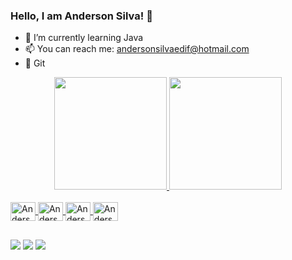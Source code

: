 ### Hello, I am Anderson Silva! 👋

- 🌱 I’m currently learning Java
- 📫 You can reach me: andersonsilvaedif@hotmail.com
-  📍 Git

<div align="center">
  <a href="https://github.com/andersonsilvasw">
  <img height="180em" src="https://github-readme-stats.vercel.app/api?username=andersonsilvasw&show_icons=true&theme=radical&include_all_commits=true&count_private=true"/>
  <img height="180em" src="https://github-readme-stats.vercel.app/api/top-langs/?username=andersonsilvasw&layout=compact&langs_count=7&theme=radical"/>
</div>
  
<div style="display: inline_block"><br>
  <img align="center" alt="Anderson-JAVA" height="30" width="40" src="https://icongr.am/devicon/java-original.svg?size=128&color=currentColor">
  <img align="center" alt="Anderson-GIT" height="30" width="40" src="https://icongr.am/devicon/git-original.svg?size=128&color=currentColor">
  <img align="center" alt="Anderson-CSS" height="30" width="40" src="https://icongr.am/devicon/css3-original-wordmark.svg?size=128&color=currentColor">
  <img align="center" alt="Anderson-HTML" height="30" width="40" src="https://icongr.am/devicon/html5-original-wordmark.svg?size=128&color=currentColor">
</div>  
  
  ##
  
<div> 
 
  <a href="https://instagram.com/andersonsilvasw" target="_blank"><img src="https://img.shields.io/badge/-Instagram-%23E4405F?style=for-the-badge&logo=instagram&logoColor=white" target="_blank"></a> 
  <a href = "mailto:andersonsilvaing@gmail.com"><img src="https://img.shields.io/badge/-Gmail-%23333?style=for-the-badge&logo=gmail&logoColor=white" target="_blank"></a>
  <a href="https://www.linkedin.com/in/andersonsilvasw/" target="_blank"><img src="https://img.shields.io/badge/-LinkedIn-%230077B5?style=for-the-badge&logo=linkedin&logoColor=white" target="_blank"></a>  
  </div>  
  

